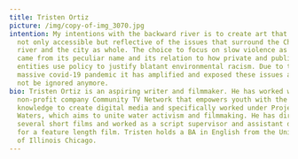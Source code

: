 ```yaml
---
title: Tristen Ortiz
picture: /img/copy-of-img_3070.jpg
intention: My intentions with the backward river is to create art that can be
  not only accessible but reflective of the issues that surround the Chicago
  river and the city as whole. The choice to focus on slow violence as a subject
  came from its peculiar name and its relation to how private and public
  entities use policy to justify blatant environmental racism. Due to the
  massive covid-19 pandemic it has amplified and exposed these issues and it can
  not be ignored anymore.
bio: Tristen Ortiz is an aspiring writer and filmmaker. He has worked with the
  non-profit company Community TV Network that empowers youth with the tools and
  knowledge to create digital media and specifically worked under Project
  Waters, which aims to unite water activism and filmmaking. He has directed
  several short films and worked as a script supervisor and assistant director
  for a feature length film. Tristen holds a BA in English from the University
  of Illinois Chicago.
---
```

